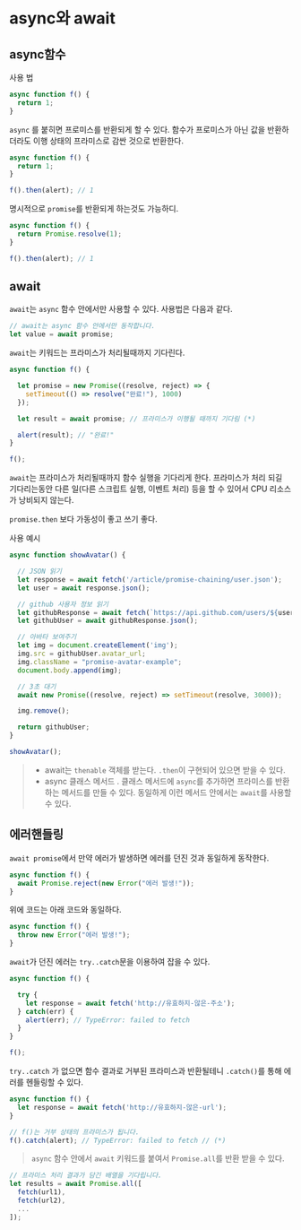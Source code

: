 
# async와 await
## async함수
사용 법
```js
async function f() {
  return 1;
}
```
`async` 를 붙히면 프로미스를 반환되게 할 수 있다. 함수가 프로미스가 아닌 값을 반환하더라도 이행 상태의 프라미스로 감싼 것으로 반환한다. 

```js
async function f() {
  return 1;
}

f().then(alert); // 1
```
명시적으로 `promise`를 반환되게 하는것도 가능하디.
```js
async function f() {
  return Promise.resolve(1);
}

f().then(alert); // 1
```
## await
`await`는 `async` 함수 안에서만 사용할 수 있다. 사용법은 다음과 같다. 
```js
// await는 async 함수 안에서만 동작합니다.
let value = await promise;
```
`await`는 키워드는 프라미스가 처리될때까지 기다린다. 
```js
async function f() {

  let promise = new Promise((resolve, reject) => {
    setTimeout(() => resolve("완료!"), 1000)
  });

  let result = await promise; // 프라미스가 이행될 때까지 기다림 (*)

  alert(result); // "완료!"
}

f();
```
`await`는 프라미스가 처리될때까지 함수 실행을 기다리게 한다. 프라미스가 처리 되길 기다리는동안 다른 일(다른 스크립트 실행, 이벤트 처리) 등을 할 수 있어서 CPU 리소스가 낭비되지 않는다. 

`promise.then` 보다 가동성이 좋고 쓰기 좋다. 

사용 예시 
```js
async function showAvatar() {

  // JSON 읽기
  let response = await fetch('/article/promise-chaining/user.json');
  let user = await response.json();

  // github 사용자 정보 읽기
  let githubResponse = await fetch(`https://api.github.com/users/${user.name}`);
  let githubUser = await githubResponse.json();

  // 아바타 보여주기
  let img = document.createElement('img');
  img.src = githubUser.avatar_url;
  img.className = "promise-avatar-example";
  document.body.append(img);

  // 3초 대기
  await new Promise((resolve, reject) => setTimeout(resolve, 3000));

  img.remove();

  return githubUser;
}

showAvatar();
```
> - await는 `thenable` 객체를 받는다. `.then`이 구현되어 있으면 받을 수 있다. 
> - async 클래스 메서드 . 클래스 메서드에  `async`를 추가하면 프라미스를 반환하는 메서드를 만들 수 있다. 동일하게 이런 메서드 안에서는 `await`를 사용할 수 있다.


## 에러핸들링
`await promise`에서 만약 에러가 발생하면 에러를 던진 것과 동일하게 동작한다. 
```js
async function f() {
  await Promise.reject(new Error("에러 발생!"));
}
```
위에 코드는 아래 코드와 동일하다.
```js
async function f() {
  throw new Error("에러 발생!");
}
```
`await`가 던진 에러는 `try..catch`문을 이용하여 잡을 수 있다.
```js
async function f() {

  try {
    let response = await fetch('http://유효하지-않은-주소');
  } catch(err) {
    alert(err); // TypeError: failed to fetch
  }
}

f();
```
`try..catch` 가 없으면 함수 결과로 거부된 프라미스과 반환될테니 `.catch()`를 통해 에러를 헨들링할 수 있다.
```js
async function f() {
  let response = await fetch('http://유효하지-않은-url');
}

// f()는 거부 상태의 프라미스가 됩니다.
f().catch(alert); // TypeError: failed to fetch // (*)
```
> `async` 함수 안에서 `await` 키워드를 붙여서 `Promise.all`를 반환 받을 수 있다.

```js
// 프라미스 처리 결과가 담긴 배열을 기다립니다.
let results = await Promise.all([
  fetch(url1),
  fetch(url2),
  ...
]);
```

